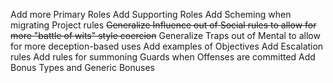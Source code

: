 Add more Primary Roles
Add Supporting Roles
Add Scheming when migrating Project rules
~~Generalize Influence out of Social rules to allow for more "battle of wits" style coercion~~
Generalize Traps out of Mental to allow for more deception-based uses
Add examples of Objectives
Add Escalation rules
Add rules for summoning Guards when Offenses are committed
Add Bonus Types and Generic Bonuses